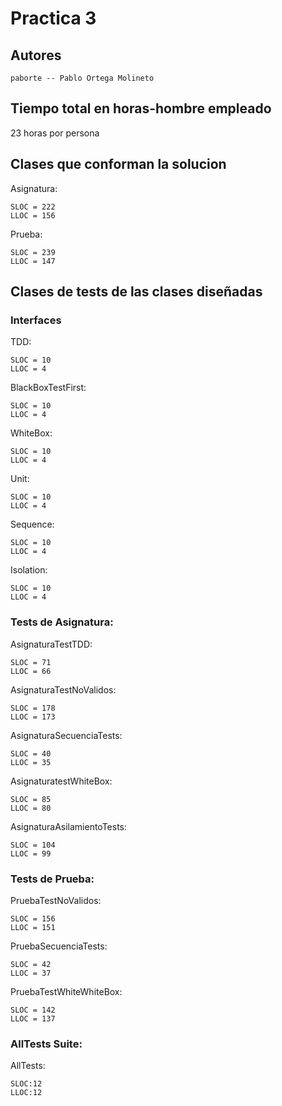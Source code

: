 # Practica 3

## Autores

	paborte -- Pablo Ortega Molineto

## Tiempo total en horas-hombre empleado

23 horas por persona
	
## Clases que conforman la solucion
	
Asignatura:
	
	SLOC = 222 
	LLOC = 156

Prueba:

	SLOC = 239
	LLOC = 147
	

## Clases de tests de las clases diseñadas

### Interfaces
	
TDD:

	SLOC = 10 
	LLOC = 4

BlackBoxTestFirst:

	SLOC = 10
	LLOC = 4

WhiteBox:

	SLOC = 10
	LLOC = 4

Unit:

	SLOC = 10
	LLOC = 4

Sequence:

	SLOC = 10
	LLOC = 4

Isolation:

	SLOC = 10
	LLOC = 4

### Tests de Asignatura:

AsignaturaTestTDD:

	SLOC = 71
	LLOC = 66

AsignaturaTestNoValidos:

	SLOC = 178
	LLOC = 173

AsignaturaSecuenciaTests:

	SLOC = 40
	LLOC = 35

AsignaturatestWhiteBox:

	SLOC = 85 
	LLOC = 80

AsignaturaAsilamientoTests:

	SLOC = 104
	LLOC = 99


### Tests de Prueba:
	
PruebaTestNoValidos:

	SLOC = 156 
	LLOC = 151

PruebaSecuenciaTests:

	SLOC = 42
	LLOC = 37

PruebaTestWhiteWhiteBox:

	SLOC = 142
	LLOC = 137
	
### AllTests Suite:	

AllTests:

	SLOC:12
	LLOC:12